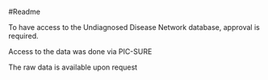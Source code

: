 #Readme

To have access to the Undiagnosed Disease Network database, approval is required. 

Access to the data was done via PIC-SURE 

The raw data is available upon request
